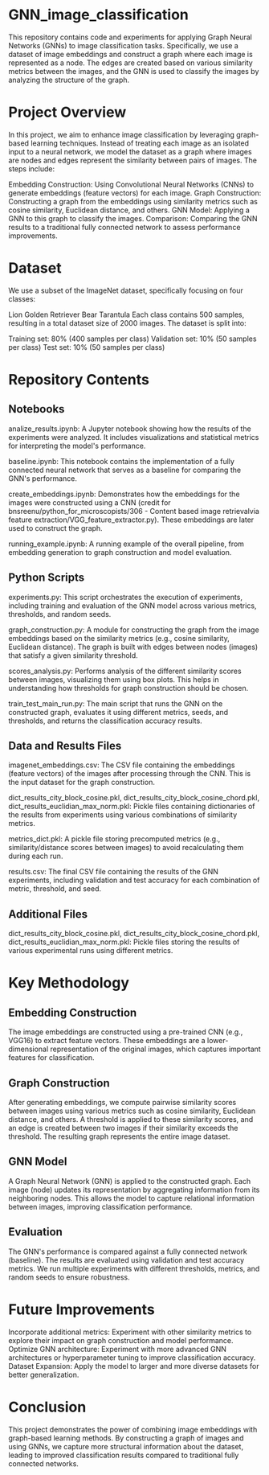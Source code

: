 # GNN_image_classification
This repository contains code and experiments for applying Graph Neural Networks (GNNs) to image classification tasks. Specifically, we use a dataset of image embeddings and construct a graph where each image is represented as a node. The edges are created based on various similarity metrics between the images, and the GNN is used to classify the images by analyzing the structure of the graph.

# Project Overview
In this project, we aim to enhance image classification by leveraging graph-based learning techniques. Instead of treating each image as an isolated input to a neural network, we model the dataset as a graph where images are nodes and edges represent the similarity between pairs of images. The steps include:

Embedding Construction: Using Convolutional Neural Networks (CNNs) to generate embeddings (feature vectors) for each image.
Graph Construction: Constructing a graph from the embeddings using similarity metrics such as cosine similarity, Euclidean distance, and others.
GNN Model: Applying a GNN to this graph to classify the images.
Comparison: Comparing the GNN results to a traditional fully connected network to assess performance improvements.

# Dataset
We use a subset of the ImageNet dataset, specifically focusing on four classes:

Lion
Golden Retriever
Bear
Tarantula
Each class contains 500 samples, resulting in a total dataset size of 2000 images. The dataset is split into:

Training set: 80% (400 samples per class)
Validation set: 10% (50 samples per class)
Test set: 10% (50 samples per class)

# Repository Contents
## Notebooks
analize_results.ipynb: A Jupyter notebook showing how the results of the experiments were analyzed. It includes visualizations and statistical metrics for interpreting the model's performance.

baseline.ipynb: This notebook contains the implementation of a fully connected neural network that serves as a baseline for comparing the GNN's performance.

create_embeddings.ipynb: Demonstrates how the embeddings for the images were constructed using a CNN (credit for bnsreenu/python_for_microscopists/306 - Content based image retrieval​ via feature extraction/VGG_feature_extractor.py). These embeddings are later used to construct the graph.

running_example.ipynb: A running example of the overall pipeline, from embedding generation to graph construction and model evaluation.

## Python Scripts
experiments.py: This script orchestrates the execution of experiments, including training and evaluation of the GNN model across various metrics, thresholds, and random seeds.

graph_construction.py: A module for constructing the graph from the image embeddings based on the similarity metrics (e.g., cosine similarity, Euclidean distance). The graph is built with edges between nodes (images) that satisfy a given similarity threshold.

scores_analysis.py: Performs analysis of the different similarity scores between images, visualizing them using box plots. This helps in understanding how thresholds for graph construction should be chosen.

train_test_main_run.py: The main script that runs the GNN on the constructed graph, evaluates it using different metrics, seeds, and thresholds, and returns the classification accuracy results.

## Data and Results Files
imagenet_embeddings.csv: The CSV file containing the embeddings (feature vectors) of the images after processing through the CNN. This is the input dataset for the graph construction.

dict_results_city_block_cosine.pkl, dict_results_city_block_cosine_chord.pkl, dict_results_euclidian_max_norm.pkl: Pickle files containing dictionaries of the results from experiments using various combinations of similarity metrics.

metrics_dict.pkl: A pickle file storing precomputed metrics (e.g., similarity/distance scores between images) to avoid recalculating them during each run.

results.csv: The final CSV file containing the results of the GNN experiments, including validation and test accuracy for each combination of metric, threshold, and seed.

## Additional Files
dict_results_city_block_cosine.pkl, dict_results_city_block_cosine_chord.pkl, dict_results_euclidian_max_norm.pkl: Pickle files storing the results of various experimental runs using different metrics.

# Key Methodology
## Embedding Construction
The image embeddings are constructed using a pre-trained CNN (e.g., VGG16) to extract feature vectors. These embeddings are a lower-dimensional representation of the original images, which captures important features for classification.

## Graph Construction
After generating embeddings, we compute pairwise similarity scores between images using various metrics such as cosine similarity, Euclidean distance, and others. A threshold is applied to these similarity scores, and an edge is created between two images if their similarity exceeds the threshold. The resulting graph represents the entire image dataset.

## GNN Model
A Graph Neural Network (GNN) is applied to the constructed graph. Each image (node) updates its representation by aggregating information from its neighboring nodes. This allows the model to capture relational information between images, improving classification performance.

## Evaluation
The GNN's performance is compared against a fully connected network (baseline). The results are evaluated using validation and test accuracy metrics. We run multiple experiments with different thresholds, metrics, and random seeds to ensure robustness.


# Future Improvements
Incorporate additional metrics: Experiment with other similarity metrics to explore their impact on graph construction and model performance.
Optimize GNN architecture: Experiment with more advanced GNN architectures or hyperparameter tuning to improve classification accuracy.
Dataset Expansion: Apply the model to larger and more diverse datasets for better generalization.

# Conclusion
This project demonstrates the power of combining image embeddings with graph-based learning methods. By constructing a graph of images and using GNNs, we capture more structural information about the dataset, leading to improved classification results compared to traditional fully connected networks.
